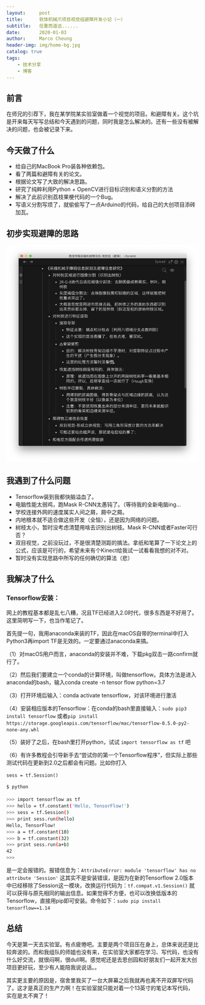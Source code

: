 ```yaml
---
layout:     post
title:      软体机械爪项目视觉组避障开发小记（一）
subtitle:   任重而道远......
date:       2020-01-03
author:     Marco Cheung
header-img: img/home-bg.jpg
catalog: true
tags:
    - 技术分享
    - 博客
---
```


## 前言

在师兄的引荐下，我在某学院某实验室做着一个视觉的项目。和避障有关。这个坑是开来每天写写总结和今天遇到的问题，同时我是怎么解决的。还有一些没有被解决的问题，也会被记录下来。

## 今天做了什么

- 给自己的MacBook Pro装各种依赖包。
- 看了两篇和避障有关的论文。
- 根据论文写了大致的解决思路。
- 研究了纯粹利用Python + OpenCV进行目标识别和语义分割的方法
- 解决了此前识别荔枝果梗代码的一个Bug。
- 写语义分割写烦了，就偷偷写了一点Arduino的代码，给自己的大创项目添砖加瓦。

## 初步实现避障的思路

![img](https://github.com/MarcoZhang703/MarcoZhang703.github.io/raw/master/_posts/assets/1.png)

## 我遇到了什么问题

- Tensorflow装到我都快脑溢血了。
- 电脑性能太弱鸡，跑Mask R-CNN太愚钝了。（等待我的全新电脑ing...
- 学校连接外网的速度属实人间之屑，屑中之屑。
- 内地根本就不适合做这些开发（全恼），还是因为网络的问题。
- 树枝太小，暂时没考虑清楚用啥去识别出树枝。Mask R-CNN或者Faster可行否？
- 双目视觉，之前没玩过，不是很清楚测距的搞法。拿纸和笔算了一下论文上的公式，应该是可行的，希望未来有个Kinect给我试一试看看我想的对不对。
- 暂时没有实现思路中所写的任何确切的算法（悲）

## 我解决了什么

### Tensorflow安装：

网上的教程基本都是乱七八糟，况且TF已经进入2.0时代，很多东西是不好用了。这里简明写一下，也当作笔记了。

首先提一句，我用anaconda来装的TF，因此在macOS自带的terminal中打入Python3再import TF是无效的。一定要通过anaconda来搞。

（1）对macOS用户而言，anaconda的安装并不难，下载pkg双击一路confirm就行了。

（2）然后我们要建立一个conda的计算环境，叫做tensorflow。具体方法是进入anaconda的bash，输入conda create -n tensor flow python=3.7

（3）打开环境后输入：conda activate tensorflow，对该环境进行激活

（4）安装相应版本的Tensorflow：在conda的bash里直接输入：`sudo pip3 install tensorflow` 或者`pip install https://storage.googleapis.com/tensorflow/mac/tensorflow-0.5.0-py2-none-any.whl`

（5）装好了之后，在bash里打开python，试试 `import tensorflow as tf` 吧

（6）有许多教程会引导新手去“尝试你的第一个Tensorflow程序”，但实际上那些测试代码在更新到2.0之后都会有问题。比如你打入

`sess = tf.Session()`

```bash
$ python

>>> import tensorflow as tf
>>> hello = tf.constant('Hello, TensorFlow!')
>>> sess = tf.Session()
>>> print sess.run(hello)
Hello, TensorFlow!
>>> a = tf.constant(10)
>>> b = tf.constant(32)
>>> print sess.run(a+b)
42
>>>
```

是一定会报错的。报错信息为：`AttributeError: module 'tensorflow' has no attribute 'Session'` 这其实不是安装错误，是因为在新的Tensorflow 2.0版本中已经移除了Session这一模块，改换运行代码为：`tf.compat.v1.Session()` 就可以获得与原先相同的输出信息。如果觉得不方便，也可以改换低版本的Tensorflow，直接用pip即可安装。命令如下：`sudo pip install tensorflow==1.14`

## 总结

今天是第一天去实验室。有点疲倦吧。主要是两个项目压在身上，总体来说还是比较奔波的。而和我组队的师姐也没有来，在实验室大家都在学习、写代码，也没有什么好交流，就很闷啊，很dull啊。感觉呢还是去思创园和好朋友们一起开发大创项目更好玩，至少有人能陪我说说话。。

其实更主要的原因是，宿舍里我买了一台大屏幕之后我就再也离不开双屏写代码了。这才是真正的生产力啊！在实验室就只能对着一个13英寸的笔记本写代码，实在是太不爽了！